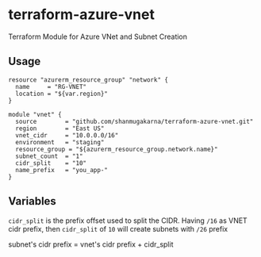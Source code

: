 # terraform-azure-vnet
Terraform Module for Azure VNet and Subnet Creation

## Usage
```
resource "azurerm_resource_group" "network" {
  name     = "RG-VNET"
  location = "${var.region}"
}

module "vnet" {
  source        = "github.com/shanmugakarna/terraform-azure-vnet.git"
  region        = "East US"
  vnet_cidr     = "10.0.0.0/16"
  environment   = "staging"
  resource_group = "${azurerm_resource_group.network.name}"
  subnet_count  = "1"
  cidr_split    = "10"
  name_prefix   = "you_app-"
}
```
## Variables
`cidr_split` is the prefix offset used to split the CIDR. Having `/16` as VNET cidr prefix, then `cidr_split` of `10` will create subnets with `/26` prefix

subnet's cidr prefix = vnet's cidr prefix + cidr_split
